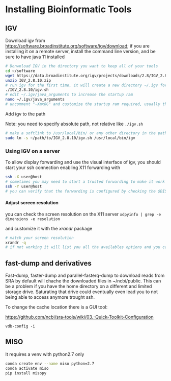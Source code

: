 # Installing Bioinformatic Tools

## IGV

Download igv from https://software.broadinstitute.org/software/igv/download; if you are installing it on a remote server, install the command line version, and be sure to have java 11 installed 

```bash
# Donwnload IGV in the directory you want to keep all of your tools
cd ~/software
wget https://data.broadinstitute.org/igv/projects/downloads/2.8/IGV_2.8.10.zip
unzip IGV_2.8.10.zip
# run igv for the first time, it will create a new directory ~/.igv for the settings
./IGV_2.8.10/igv.sh
# edit ~/.igv/java_arguments to increase the startup ram
nano ~/.igv/java_arguments
# uncomment "-Xmx8G" and customize the startup ram required, usually the defauklt 4GB is fine for samll projects
```

Add igv to the path

Note: you need to specify absolute path, not relative like ```./igv.sh```

```bash
# make a softlink to /usr/local/bin/ or any other directory in the path
sudo ln -s ~/path/to/IGV_2.8.10/igv.sh /usr/local/bin/igv
```

### Using IGV on a server

To allow display forwarding and use the visual interface of igv, you should start your ssh connection enabling X11 forwarding with 

```bash
ssh -X user@host
# sometimes you may need to start a trusted forwarding to make it work
ssh -Y user@host
# you can verify that the forwarding is configured by checking the $DISPLAY variable was defined
```

#### Adjust screen resolution

you can check the screen resolution on the X11 server ```xdpyinfo | grep -e dimensions -e resolution```

and customize it with the *xrandr* package

```bash
# match your screen resolution
xrandr -q 
# if not working it will list you all tha availables options and you can pick one manualy 
```

## fast-dump and derivatives

Fast-dump, faster-dump and parallel-fasterq-dump to download reads from SRA by default will chache the downloaded files in ~/ncbi/public. This can be a problem if you have the home directory on a different and limited storage drive. Saturating that drive could eventually even lead you to not being able to access anymore trought ssh.

To change the cache location there is a GUI tool:

https://github.com/ncbi/sra-tools/wiki/03.-Quick-Toolkit-Configuration

```bahs
vdb-config -i
```

## MISO

It requires a venv with python2.7 only

```bash
conda create env --name miso python=2.7
conda activate miso
pip install misopy
```

